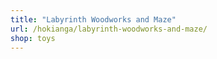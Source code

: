```yaml
---
title: "Labyrinth Woodworks and Maze"
url: /hokianga/labyrinth-woodworks-and-maze/
shop: toys
---
```

